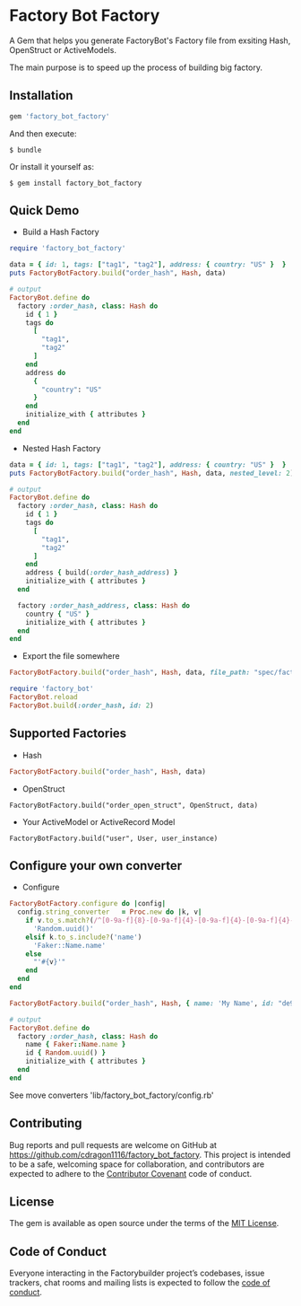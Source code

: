 # Factory Bot Factory

A Gem that helps you generate FactoryBot's Factory file from exsiting Hash, OpenStruct or ActiveModels.

The main purpose is to speed up the process of building big factory.

## Installation

```ruby
gem 'factory_bot_factory'
```

And then execute:

    $ bundle

Or install it yourself as:

    $ gem install factory_bot_factory


## Quick Demo

- Build a Hash Factory

```ruby
require 'factory_bot_factory'

data = { id: 1, tags: ["tag1", "tag2"], address: { country: "US" }  }
puts FactoryBotFactory.build("order_hash", Hash, data)

# output
FactoryBot.define do
  factory :order_hash, class: Hash do
    id { 1 }
    tags do
      [
        "tag1",
        "tag2"
      ]
    end
    address do
      {
        "country": "US"
      }
    end
    initialize_with { attributes }
  end
end
```

- Nested Hash Factory

```ruby
data = { id: 1, tags: ["tag1", "tag2"], address: { country: "US" }  }
puts FactoryBotFactory.build("order_hash", Hash, data, nested_level: 2)

# output
FactoryBot.define do
  factory :order_hash, class: Hash do
    id { 1 }
    tags do
      [
        "tag1",
        "tag2"
      ]
    end
    address { build(:order_hash_address) }
    initialize_with { attributes }
  end

  factory :order_hash_address, class: Hash do
    country { "US" }
    initialize_with { attributes }
  end
end
```

- Export the file somewhere

```ruby
FactoryBotFactory.build("order_hash", Hash, data, file_path: "spec/factories/order_hash.rb")

require 'factory_bot'
FactoryBot.reload
FactoryBot.build(:order_hash, id: 2)

```

## Supported Factories

- Hash
```ruby
FactoryBotFactory.build("order_hash", Hash, data)
```

- OpenStruct
```
FactoryBotFactory.build("order_open_struct", OpenStruct, data)
```

- Your ActiveModel or ActiveRecord Model
```
FactoryBotFactory.build("user", User, user_instance)
```

## Configure your own converter

- Configure

```ruby
FactoryBotFactory.configure do |config|
  config.string_converter   = Proc.new do |k, v|
    if v.to_s.match?(/^[0-9a-f]{8}-[0-9a-f]{4}-[0-9a-f]{4}-[0-9a-f]{4}-[0-9a-f]{12}$/)
      'Random.uuid()'
    elsif k.to_s.include?('name')
      'Faker::Name.name'
    else
      "'#{v}'"
    end
  end
end

FactoryBotFactory.build("order_hash", Hash, { name: 'My Name', id: "de9515ee-006e-4a28-8af3-e88a5c771b93" })

# output
FactoryBot.define do
  factory :order_hash, class: Hash do
    name { Faker::Name.name }
    id { Random.uuid() }
    initialize_with { attributes }
  end
end
```

See move converters 'lib/factory_bot_factory/config.rb'


## Contributing

Bug reports and pull requests are welcome on GitHub at https://github.com/cdragon1116/factory_bot_factory. This project is intended to be a safe, welcoming space for collaboration, and contributors are expected to adhere to the [Contributor Covenant](http://contributor-covenant.org) code of conduct.

## License

The gem is available as open source under the terms of the [MIT License](https://opensource.org/licenses/MIT).

## Code of Conduct

Everyone interacting in the Factorybuilder project’s codebases, issue trackers, chat rooms and mailing lists is expected to follow the [code of conduct](https://github.com/cdragon1116/factory_bot_factory/blob/master/CODE_OF_CONDUCT.md).
